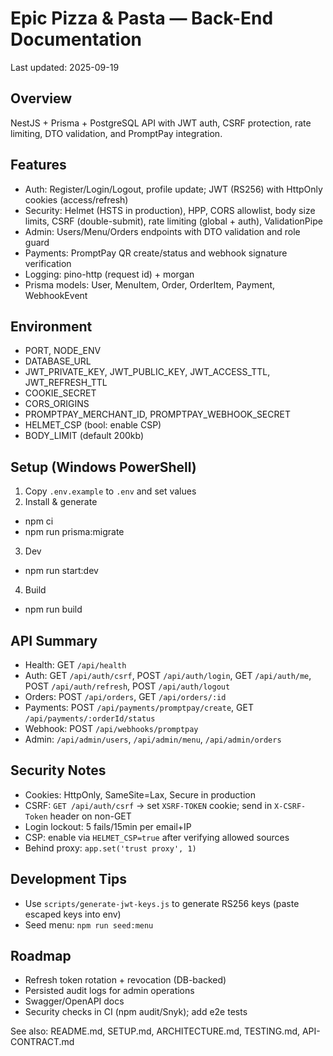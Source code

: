 # Epic Pizza & Pasta — Back-End Documentation

Last updated: 2025-09-19

## Overview
NestJS + Prisma + PostgreSQL API with JWT auth, CSRF protection, rate limiting, DTO validation, and PromptPay integration.

## Features
- Auth: Register/Login/Logout, profile update; JWT (RS256) with HttpOnly cookies (access/refresh)
- Security: Helmet (HSTS in production), HPP, CORS allowlist, body size limits, CSRF (double-submit), rate limiting (global + auth), ValidationPipe
- Admin: Users/Menu/Orders endpoints with DTO validation and role guard
- Payments: PromptPay QR create/status and webhook signature verification
- Logging: pino-http (request id) + morgan
- Prisma models: User, MenuItem, Order, OrderItem, Payment, WebhookEvent

## Environment
- PORT, NODE_ENV
- DATABASE_URL
- JWT_PRIVATE_KEY, JWT_PUBLIC_KEY, JWT_ACCESS_TTL, JWT_REFRESH_TTL
- COOKIE_SECRET
- CORS_ORIGINS
- PROMPTPAY_MERCHANT_ID, PROMPTPAY_WEBHOOK_SECRET
- HELMET_CSP (bool: enable CSP)
- BODY_LIMIT (default 200kb)

## Setup (Windows PowerShell)
1) Copy `.env.example` to `.env` and set values
2) Install & generate
- npm ci
- npm run prisma:migrate
3) Dev
- npm run start:dev
4) Build
- npm run build

## API Summary
- Health: GET `/api/health`
- Auth: GET `/api/auth/csrf`, POST `/api/auth/login`, GET `/api/auth/me`, POST `/api/auth/refresh`, POST `/api/auth/logout`
- Orders: POST `/api/orders`, GET `/api/orders/:id`
- Payments: POST `/api/payments/promptpay/create`, GET `/api/payments/:orderId/status`
- Webhook: POST `/api/webhooks/promptpay`
- Admin: `/api/admin/users`, `/api/admin/menu`, `/api/admin/orders`

## Security Notes
- Cookies: HttpOnly, SameSite=Lax, Secure in production
- CSRF: `GET /api/auth/csrf` → set `XSRF-TOKEN` cookie; send in `X-CSRF-Token` header on non-GET
- Login lockout: 5 fails/15min per email+IP
- CSP: enable via `HELMET_CSP=true` after verifying allowed sources
- Behind proxy: `app.set('trust proxy', 1)`

## Development Tips
- Use `scripts/generate-jwt-keys.js` to generate RS256 keys (paste escaped keys into env)
- Seed menu: `npm run seed:menu`

## Roadmap
- Refresh token rotation + revocation (DB-backed)
- Persisted audit logs for admin operations
- Swagger/OpenAPI docs
- Security checks in CI (npm audit/Snyk); add e2e tests

See also: README.md, SETUP.md, ARCHITECTURE.md, TESTING.md, API-CONTRACT.md
